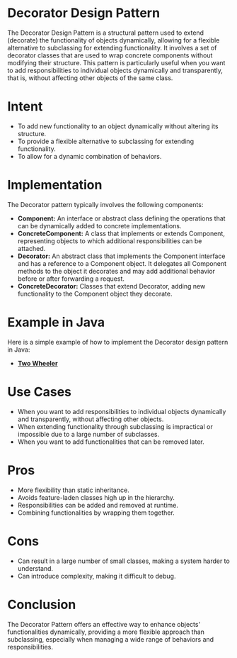 # Decorator Design Pattern

The Decorator Design Pattern is a structural pattern used to extend (decorate) the functionality of objects dynamically,
allowing for a flexible alternative to subclassing for extending functionality. It involves a set of decorator classes
that are used to wrap concrete components without modifying their structure. This pattern is particularly useful when
you want to add responsibilities to individual objects dynamically and transparently, that is, without affecting other
objects of the same class.

# Intent

* To add new functionality to an object dynamically without altering its structure.
* To provide a flexible alternative to subclassing for extending functionality.
* To allow for a dynamic combination of behaviors.

# Implementation

The Decorator pattern typically involves the following components:

* **Component:** An interface or abstract class defining the operations that can be dynamically added to concrete
  implementations.
* **ConcreteComponent:** A class that implements or extends Component, representing objects to which additional
  responsibilities can be attached.
* **Decorator:** An abstract class that implements the Component interface and has a reference to a Component object. It
  delegates all Component methods to the object it decorates and may add additional behavior before or after forwarding
  a request.
* **ConcreteDecorator:** Classes that extend Decorator, adding new functionality to the Component object they decorate.

# Example in Java

Here is a simple example of how to implement the Decorator design pattern in Java:

* [**Two Wheeler**](https://github.com/sidhant97/DesignDoctrine/tree/main/decorator)

# Use Cases

* When you want to add responsibilities to individual objects dynamically and transparently, without affecting other
  objects.
* When extending functionality through subclassing is impractical or impossible due to a large number of subclasses.
* When you want to add functionalities that can be removed later.

# Pros

* More flexibility than static inheritance.
* Avoids feature-laden classes high up in the hierarchy.
* Responsibilities can be added and removed at runtime.
* Combining functionalities by wrapping them together.

# Cons

* Can result in a large number of small classes, making a system harder to understand.
* Can introduce complexity, making it difficult to debug.

# Conclusion

The Decorator Pattern offers an effective way to enhance objects' functionalities dynamically, providing a more flexible
approach than subclassing, especially when managing a wide range of behaviors and responsibilities.